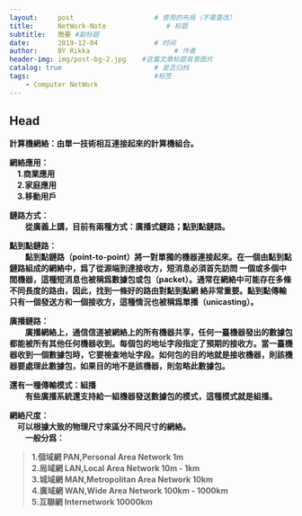 ```yaml
---
layout:     post                    # 使用的布局（不需要改）
title:      NetWork-Note               # 标题 
subtitle:   簡要 #副标题
date:       2019-12-04              # 时间
author:     BY Rikka                     # 作者
header-img: img/post-bg-2.jpg    #这篇文章标题背景图片
catalog: true                       # 是否归档
tags:                               #标签
    - Computer NetWork
---
```


## Head
>
  **計算機網絡：由單一技術相互連接起來的計算機組合。**
  
  **網絡應用：**  
  &emsp;**1.商業應用**  
  &emsp;**2.家庭應用**  
  &emsp;**3.移動用戶**  
      
  **鏈路方式：**  
  &emsp;&emsp;**從廣義上講，目前有兩種方式：廣播式鏈路；點到點鏈路。**
  
  **點到點鏈路：**  
  &emsp;&emsp;**點到點鏈路（point-to-point）將一對單獨的機器連接起來。在一個由點到點鏈路組成的網絡中，爲了從源端到達接收方，短消息必須首先訪問
   一個或多個中間機器，這種短消息也被稱爲數據包或包（packet）。通常在網絡中可能存在多條不同長度的路由，因此，找到一條好的路由對點到點網
   絡非常重要。點到點傳輸只有一個發送方和一個接收方，這種情況也被稱爲單播（unicasting）。**
   
   **廣播鏈路：**  
   &emsp;&emsp;**廣播網絡上，通信信道被網絡上的所有機器共享，任何一臺機器發出的數據包都能被所有其他任何機器收到。每個包的地址字段指定了預期的接收方。當一臺機器收到一個數據包時，它要檢查地址字段。如何包的目的地就是接收機器，則該機器要處理此數據包，如果目的地不是該機器，則忽略此數據包。** 

   **還有一種傳輸模式：組播**  
   &emsp;&emsp;**有些廣播系統還支持給一組機器發送數據包的模式，這種模式就是組播。**
              
              
  **網絡尺度：**  
  &emsp;**可以根據大致的物理尺寸來區分不同尺寸的網絡。**  
  &emsp;&emsp;**一般分爲：**  
  
  >**1.個域網     PAN,Personal Area Network       1m**  
  >**2.局域網     LAN,Local Area Network          10m - 1km**  
  >**3.城域網     MAN,Metropolitan Area Network   10km**  
  >**4.廣域網     WAN,Wide Area Network           100km - 1000km**  
  >**5.互聯網     Internetwork                    10000km**  
            
            
            
            
            

